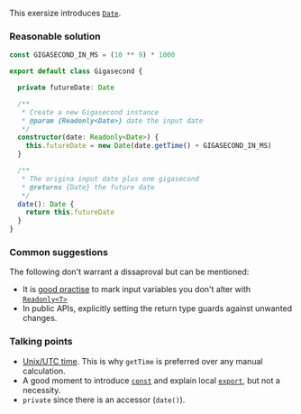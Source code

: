 This exersize introduces [`Date`](https://developer.mozilla.org/en-US/docs/Web/JavaScript/Reference/Global_Objects/Date).

### Reasonable solution
```typescript
const GIGASECOND_IN_MS = (10 ** 9) * 1000

export default class Gigasecond {

  private futureDate: Date

  /**
   * Create a new Gigasecond instance
   * @param {Readonly<Date>} date the input date
   */
  constructor(date: Readonly<Date>) {
    this.futureDate = new Date(date.getTime() + GIGASECOND_IN_MS)
  }

  /**
   * The origina input date plus one gigasecond
   * @returns {Date} the future date
   */
  date(): Date {
    return this.futureDate
  }
}
```

### Common suggestions
The following don't warrant a dissaproval but can be mentioned:
- It is [good practise](https://github.com/DefinitelyTyped/DefinitelyTyped#common-mistakes) to mark input variables you don't alter with [`Readonly<T>`](https://www.typescriptlang.org/docs/handbook/advanced-types.html#mapped-types)
- In public APIs, explicitly setting the return type guards against unwanted changes.

### Talking points
- [Unix/UTC time](https://en.wikipedia.org/wiki/Unix_time). This is why `getTime` is preferred over any manual calculation.
- A good moment to introduce [`const`](https://developer.mozilla.org/en-US/docs/Web/JavaScript/Reference/Statements/const) and explain local [`export`](https://developer.mozilla.org/en-US/docs/web/javascript/reference/statements/export), but not a necessity.
- `private` since there is an accessor (`date()`).
